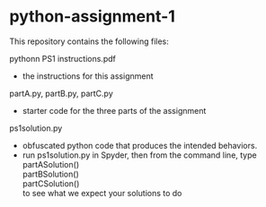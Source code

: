 # python-assignment-1

This repository contains the following files:

pythonn PS1 instructions.pdf
  - the instructions for this assignment
  
partA.py, partB.py, partC.py
  - starter code for the three parts of the assignment
  
ps1solution.py
  - obfuscated python code that produces the intended behaviors.
  - run ps1solution.py in Spyder, then from the command line, type  
   partASolution()  
   partBSolution()  
   partCSolution()  
  to see what we expect your solutions to do
  
